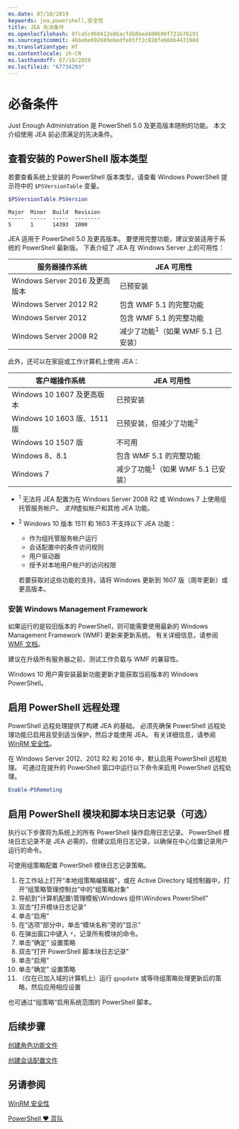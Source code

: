 ```yaml
---
ms.date: 07/10/2019
keywords: jea,powershell,安全性
title: JEA 先决条件
ms.openlocfilehash: 8fca5c068412e86acfdb8bed400699f721b76191
ms.sourcegitcommit: 46bebe692689ebedfe65ff2c828fe666b443198d
ms.translationtype: HT
ms.contentlocale: zh-CN
ms.lasthandoff: 07/10/2019
ms.locfileid: "67734293"
---
```

# <a name="prerequisites"></a>必备条件

Just Enough Administration 是 PowerShell 5.0 及更高版本随附的功能。 本文介绍使用 JEA 前必须满足的先决条件。


## <a name="check-which-version-of-powershell-is-installed"></a>查看安装的 PowerShell 版本类型

若要查看系统上安装的 PowerShell 版本类型，请查看 Windows PowerShell 提示符中的 `$PSVersionTable` 变量。

```powershell
$PSVersionTable.PSVersion
```

```Output
Major  Minor  Build  Revision
-----  -----  -----  --------
5      1      14393  1000
```

JEA 适用于 PowerShell 5.0 及更高版本。 要使用完整功能，建议安装适用于系统的 PowerShell 最新版。 下表介绍了 JEA 在 Windows Server 上的可用性：

| 服务器操作系统 |                JEA 可用性                |
| ----------------------- | ---------------------------------------------- |
| Windows Server 2016 及更高版本    | 已预安装                                   |
| Windows Server 2012 R2  | 包含 WMF 5.1 的完整功能                |
| Windows Server 2012     | 包含 WMF 5.1 的完整功能                |
| Windows Server 2008 R2  | 减少了功能<sup>1</sup>（如果 WMF 5.1 已安装） |

此外，还可以在家庭或工作计算机上使用 JEA：

| 客户端操作系统 |                   JEA 可用性                   |
| ----------------------- | ---------------------------------------------------- |
| Windows 10 1607 及更高版本        | 已预安装                                         |
| Windows 10 1603 版、1511 版   | 已预安装，但减少了功能<sup>2</sup> |
| Windows 10 1507 版         | 不可用                                        |
| Windows 8、8.1          | 包含 WMF 5.1 的完整功能                      |
| Windows 7               | 减少了功能<sup>1</sup>（如果 WMF 5.1 已安装）       |

- <sup>1</sup> 无法将 JEA 配置为在 Windows Server 2008 R2 或 Windows 7 上使用组托管服务帐户。 *支持*虚拟帐户和其他 JEA 功能。

- <sup>2</sup> Windows 10 版本 1511 和 1603 不支持以下 JEA 功能：

  - 作为组托管服务帐户运行
  - 会话配置中的条件访问规则
  - 用户驱动器
  - 授予对本地用户帐户的访问权限

  若要获取对这些功能的支持，请将 Windows 更新到 1607 版（周年更新）或更高版本。

### <a name="install-windows-management-framework"></a>安装 Windows Management Framework

如果运行的是较旧版本的 PowerShell，则可能需要使用最新的 Windows Management Framework (WMF) 更新来更新系统。 有关详细信息，请参阅 [WMF 文档](/powershell/wmf/overview)。

建议在升级所有服务器之前，测试工作负载与 WMF 的兼容性。

Windows 10 用户需安装最新功能更新才能获取当前版本的 Windows PowerShell。

## <a name="enable-powershell-remoting"></a>启用 PowerShell 远程处理

PowerShell 远程处理提供了构建 JEA 的基础。 必须先确保 PowerShell 远程处理功能已启用且受到适当保护，然后才能使用 JEA。 有关详细信息，请参阅 [WinRM 安全性](/powershell/scripting/learn/remoting/winrmsecurity)。

在 Windows Server 2012、2012 R2 和 2016 中，默认启用 PowerShell 远程处理。 可通过在提升的 PowerShell 窗口中运行以下命令来启用 PowerShell 远程处理。

```powershell
Enable-PSRemoting
```

## <a name="enable-powershell-module-and-script-block-logging-optional"></a>启用 PowerShell 模块和脚本块日志记录（可选）

执行以下步骤将为系统上的所有 PowerShell 操作启用日志记录。 PowerShell 模块日志记录不是 JEA 必需的，但建议启用日志记录，以确保在中心位置记录用户运行的命令。

可使用组策略配置 PowerShell 模块日志记录策略。

1. 在工作站上打开“本地组策略编辑器”，或在 Active Directory 域控制器中，打开“组策略管理控制台”中的“组策略对象”
2. 导航到“计算机配置\\管理模板\\Windows 组件\\Windows PowerShell” 
3. 双击“打开模块日志记录” 
4. 单击“启用” 
5. 在“选项”部分中，单击“模块名称”旁的“显示” 
6. 在弹出窗口中键入 `*`，记录所有模块的命令。
7. 单击“确定”  设置策略
8. 双击“打开 PowerShell 脚本块日志记录” 
9. 单击“启用” 
10. 单击“确定”  设置策略
11. （仅在已加入域的计算机上）运行 `gpupdate` 或等待组策略处理更新后的策略，然后应用相应设置

也可通过“组策略”启用系统范围的 PowerShell 脚本。

## <a name="next-steps"></a>后续步骤

[创建角色功能文件](role-capabilities.md)

[创建会话配置文件](session-configurations.md)

## <a name="see-also"></a>另请参阅

[WinRM 安全性](/powershell/scripting/learn/remoting/winrmsecurity)

[PowerShell ♥ 蓝队](https://devblogs.microsoft.com/powershell/powershell-the-blue-team/)

